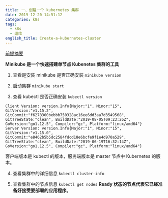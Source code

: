 ```yaml
---
title: 一、创建一个 kubernetes 集群
date: 2019-12-20 14:51:12
categories: k8s
tags:
  - k8s
  - 运维
english_title: Create-a-kubernetes-cluster
---
```

[前提摘要](https://kubernetes.io/docs/tutorials/kubernetes-basics/create-cluster/cluster-intro/)

**Minikube 是一个快速搭建单节点 Kubenetes 集群的工具**

1. 查看是安装 minikube 是否正确安装
`minikube version`

2. 启动集群
`minikube start`

3. 查看 kubectl 是否正确安装
`kubectl version`

```
Client Version: version.Info{Major:"1", Minor:"15", GitVersion:"v1.15.2", GitCommit:"f6278300bebbb750328ac16ee6dd3aa7d3549568", GitTreeState:"clean", BuildDate:"2019-08-05T09:23:26Z", GoVersion:"go1.12.5", Compiler:"gc", Platform:"linux/amd64"}
Server Version: version.Info{Major:"1", Minor:"15", GitVersion:"v1.15.0", GitCommit:"e8462b5b5dc2584fdcd18e6bcfe9f1e4d970a529", GitTreeState:"clean", BuildDate:"2019-06-19T16:32:14Z", GoVersion:"go1.12.5", Compiler:"gc", Platform:"linux/amd64"}
```

客户端版本是 kubectl 的版本，服务端版本是 master 节点中 Kubernetes 的版本。

4. 查看集群中的详细信息
`kubectl cluster-info`

5. 查看集群中的节点信息
`kubectl get nodes`
**Ready 状态的节点代表它已经准备好接受要部署的应用程序。**
